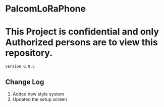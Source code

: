 # PalcomLoRaPhone
<h1><b>This Project is confidential and only Authorized persons are to view this repository.</b></h1>
<code>version 0.0.5</code>

<h2>Change Log</h2>
<ol>
<li>Added new style system</li>
<li>Updated the setup screen</li>
<ol>
